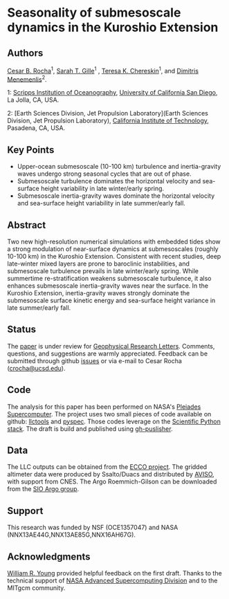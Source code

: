 Seasonality of submesoscale dynamics in the Kuroshio Extension
============

Authors
--------
[Cesar B. Rocha](https://crocha700.github.io)<sup>1</sup>, [Sarah T. Gille](http://www-pord.ucsd.edu/~sgille/)<sup>1</sup>
, [Teresa K. Chereskin](http://tryfan.ucsd.edu)<sup>1</sup>,
and [Dimitris Menemenlis](https://science.jpl.nasa.gov/people/Menemenlis/)<sup>2</sup>.

1: [Scripps Institution of Oceanography](https://scripps.ucsd.edu),
[University of California San Diego](www.ucsd.edu), La Jolla, CA, USA.

2: [Earth Sciences Division, Jet Propulsion Laboratory](Earth Sciences Division, Jet Propulsion Laboratory), [California Institute of Technology](https://www.caltech.edu), Pasadena, CA, USA.

Key Points
----------

  - Upper-ocean submesoscale (10-100 km) turbulence and inertia-gravity waves undergo strong seasonal cycles that are out of phase.
  - Submesoscale turbulence dominates the horizontal velocity and sea-surface height variability in late winter/early spring.
  - Submesoscale inertia-gravity waves dominate the horizontal velocity and sea-surface height variability in late summer/early fall.

Abstract
--------
  Two new high-resolution numerical simulations with embedded tides show a
  strong modulation of near-surface dynamics at submesoscales
  (roughly 10-100 km) in the Kuroshio Extension. Consistent with recent studies, deep late-winter mixed layers
  are prone to baroclinic instabilities, and submesoscale turbulence
  prevails in late winter/early spring. While summertime
  re-stratification weakens submesoscale turbulence, it also enhances submesoscale inertia-gravity
   waves near the surface. In the Kuroshio Extension,
  inertia-gravity waves strongly dominate the submesoscale surface kinetic energy and
  sea-surface height variance in late summer/early fall.

Status
----------
  The [paper](https://crocha700.github.io/UpperOceanSeasonality/) is under review for [Geophysical Research Letters](http://agupubs.onlinelibrary.wiley.com/agu/journal/10.1002/(ISSN)1944-8007/).
  Comments, questions, and suggestions are warmly appreciated. Feedback can be submitted through github [issues](https://github.com/crocha700/UpperOceanSeasonality/issues) or via e-mail to
  Cesar Rocha (crocha@ucsd.edu).

Code
----
The analysis for this paper has been performed on NASA's [Pleiades Supercomputer](http://www.nas.nasa.gov/hecc/resources/pleiades.html). The project uses two small pieces of code available on github:  [llctools](https://github.com/crocha700/llctools) and [pyspec](https://github.com/pyspec/pyspec). Those codes leverage on the [Scientific
Python stack](https://www.scipy.org/install.html). The draft is build and
published using [gh-puslisher](https://github.com/ewanmellor/gh-publisher).

Data
------
The LLC outputs can be obtained from the [ECCO project](http://ecco2.org/llc\_hires).
The gridded altimeter data were produced by Ssalto/Duacs and distributed by
[AVISO](http://www.aviso.altimetry.fr/duacs/), with support from CNES. The Argo
Roemmich-Gilson can be downloaded from the [SIO Argo group](http://sio-argo.ucsd.edu/RG_Climatology.html).

Support
-------
This research was funded by NSF (OCE1357047) and NASA (NNX13AE44G,NNX13AE85G,NNX16AH67G).

Acknowledgments
----------------
[William R. Young](http://www-pord.ucsd.edu/~wryoung) provided helpful feedback on the first draft. Thanks to the technical support of [NASA Advanced Supercomputing Division](http://www.nas.nasa.gov) and to the MITgcm community.
